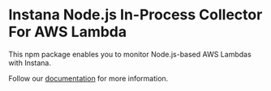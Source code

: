 Instana Node.js In-Process Collector For AWS Lambda
===================================================

This npm package enables you to monitor Node.js-based AWS Lambdas with Instana. 

Follow our [documentation](https://www.ibm.com/docs/en/instana-observability/current?topic=lambda-aws-native-tracing-nodejs) for more information.